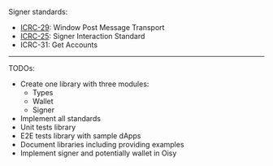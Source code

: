 Signer standards:

- [ICRC-29](https://github.com/dfinity/wg-identity-authentication/blob/main/topics/icrc_29_window_post_message_transport.md): Window Post Message Transport
- [ICRC-25](https://github.com/dfinity/wg-identity-authentication/blob/main/topics/icrc_25_signer_interaction_standard.md#summary): Signer Interaction Standard
- ICRC-31: Get Accounts

---

TODOs:

- Create one library with three modules:
  - Types
  - Wallet
  - Signer
- Implement all standards 
- Unit tests library
- E2E tests library with sample dApps
- Document libraries including providing examples
- Implement signer and potentially wallet in Oisy